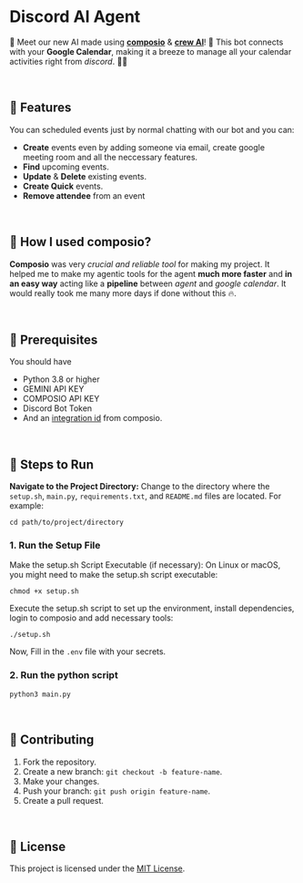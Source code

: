 # Discord AI Agent

🤖 Meet our new AI made using [**composio**](https://www.composio.dev/) & [**crew AI**](https://docs.crewai.com/)! 🎉 This bot connects with your **Google Calendar**, making it a breeze to manage all your calendar activities right from _discord_. 💬🔗

<br />

## 📙 Features
You can scheduled events just by normal chatting with our bot and you can:

- **Create** events even by adding someone via email, create google meeting room and all the neccessary features.
- **Find** upcoming events.
- **Update** & **Delete** existing events.
- **Create Quick** events.
- **Remove attendee** from an event

<br />

## 🤔 How I used composio?
**Composio** was very _crucial and reliable tool_ for making my project. It helped me to make my agentic tools for the agent **much more faster** and **in an easy way** acting like a **pipeline** between _agent_ and _google calendar_. It would really took me many more days if done without this 🔥.

<br />

## 🫳 Prerequisites
You should have

- Python 3.8 or higher
- GEMINI API KEY
- COMPOSIO API KEY
- Discord Bot Token
- And an [integration id](https://docs.composio.dev/api-reference/integrations/create-a-new-integration) from composio.

<br />

## 👣 Steps to Run
**Navigate to the Project Directory:**
Change to the directory where the `setup.sh`, `main.py`, `requirements.txt`, and `README.md` files are located. For example:
```shell
cd path/to/project/directory
```

### 1. Run the Setup File
Make the setup.sh Script Executable (if necessary):
On Linux or macOS, you might need to make the setup.sh script executable:
```shell
chmod +x setup.sh
```
Execute the setup.sh script to set up the environment, install dependencies, login to composio and 
add necessary tools:
```shell
./setup.sh
```
Now, Fill in the `.env` file with your secrets.

### 2. Run the python script
```shell
python3 main.py
```

<br />

## 🤗 Contributing
1. Fork the repository.
2. Create a new branch: `git checkout -b feature-name`.
3. Make your changes.
4. Push your branch: `git push origin feature-name`.
5. Create a pull request.

<br />

## 🧾 License
This project is licensed under the [MIT License](LICENSE).

